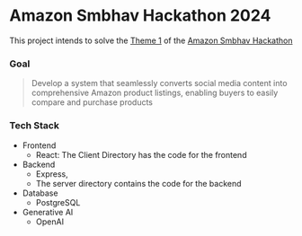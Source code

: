 # Amazon Smbhav Hackathon 2024

This project intends to solve the [Theme 1](https://amazonsmbhav2024.hackerearth.com/challenges/hackathon/smbhav2024/custom-tab/theme-1/#theme-1) of the [Amazon Smbhav Hackathon](https://amazonsmbhav2024.hackerearth.com/)

### Goal

> Develop a system that seamlessly converts social media content into comprehensive Amazon product listings, enabling buyers to easily compare and purchase products

### Tech Stack

- Frontend
  - React: The Client Directory has the code for the frontend
- Backend
  - Express,
  - The server directory contains the code for the backend
- Database
  - PostgreSQL
- Generative AI
  - OpenAI
